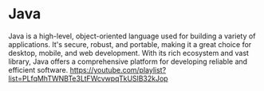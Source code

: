 # Java
Java is a high-level, object-oriented language used for building a variety of applications. It's secure, robust, and portable, making it a great choice for desktop, mobile, and web development. With its rich ecosystem and vast library, Java offers a comprehensive platform for developing reliable and efficient software.
https://youtube.com/playlist?list=PLfqMhTWNBTe3LtFWcvwpqTkUSlB32kJop
